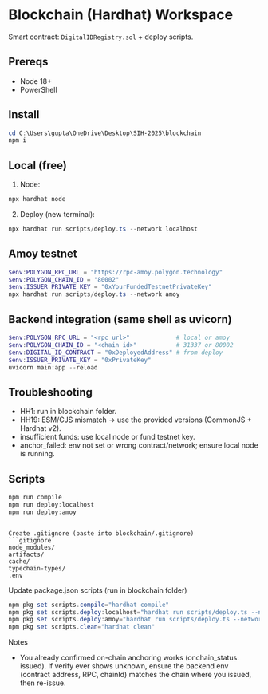 # Blockchain (Hardhat) Workspace

Smart contract: `DigitalIDRegistry.sol` + deploy scripts.

## Prereqs
- Node 18+
- PowerShell

## Install
```powershell
cd C:\Users\gupta\OneDrive\Desktop\SIH-2025\blockchain
npm i
```

## Local (free)
1) Node:
```powershell
npx hardhat node
```
2) Deploy (new terminal):
```powershell
npx hardhat run scripts/deploy.ts --network localhost
```

## Amoy testnet
```powershell
$env:POLYGON_RPC_URL = "https://rpc-amoy.polygon.technology"
$env:POLYGON_CHAIN_ID = "80002"
$env:ISSUER_PRIVATE_KEY = "0xYourFundedTestnetPrivateKey"
npx hardhat run scripts/deploy.ts --network amoy
```

## Backend integration (same shell as uvicorn)
```powershell
$env:POLYGON_RPC_URL = "<rpc url>"             # local or amoy
$env:POLYGON_CHAIN_ID = "<chain id>"           # 31337 or 80002
$env:DIGITAL_ID_CONTRACT = "0xDeployedAddress" # from deploy
$env:ISSUER_PRIVATE_KEY = "0xPrivateKey"
uvicorn main:app --reload
```

## Troubleshooting
- HH1: run in blockchain folder.
- HH19: ESM/CJS mismatch → use the provided versions (CommonJS + Hardhat v2).
- insufficient funds: use local node or fund testnet key.
- anchor_failed: env not set or wrong contract/network; ensure local node is running.

## Scripts
```powershell
npm run compile
npm run deploy:localhost
npm run deploy:amoy
```
```

Create .gitignore (paste into blockchain/.gitignore)
```gitignore
node_modules/
artifacts/
cache/
typechain-types/
.env
```

Update package.json scripts (run in blockchain folder)
```powershell
npm pkg set scripts.compile="hardhat compile"
npm pkg set scripts.deploy:localhost="hardhat run scripts/deploy.ts --network localhost"
npm pkg set scripts.deploy:amoy="hardhat run scripts/deploy.ts --network amoy"
npm pkg set scripts.clean="hardhat clean"
```

Notes
- You already confirmed on-chain anchoring works (onchain_status: issued). If verify ever shows unknown, ensure the backend env (contract address, RPC, chainId) matches the chain where you issued, then re-issue.